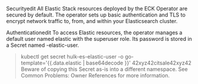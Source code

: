 Securityedit
All Elastic Stack resources deployed by the ECK Operator are secured by default. The operator sets up basic authentication and TLS to encrypt network traffic to, from, and within your Elasticsearch cluster.

Authenticationedit
To access Elastic resources, the operator manages a default user named elastic with the superuser role. Its password is stored in a Secret named <name>-elastic-user.

> kubectl get secret hulk-es-elastic-user -o go-template='{{.data.elastic | base64decode }}'
> 42xyz42citsale42xyz42
> Beware of copying this Secret as-is into a different namespace. See Common Problems: Owner References for more information.
